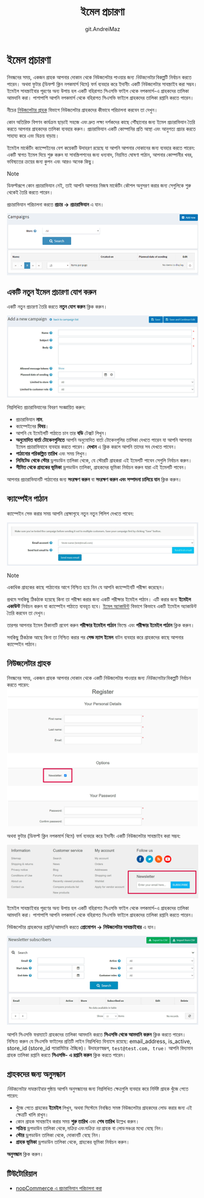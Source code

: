 ﻿---
title: ইমেল প্রচারণা
uid: bn/running-your-store/promotional-tools/email-campaigns
author: git.AndreiMaz
contributors: git.MDRashedKhanMenon
---

# ইমেল প্রচারণা

নিবন্ধনের সময়, একজন গ্রাহক আপনার দোকান থেকে নিউজলেটার পাওয়ার জন্য *নিউজলেটার* বিকল্পটি নির্বাচন করতে পারেন। অথবা ফুটার (ডিফল্ট ক্লিন নপকমার্স থিমে) ফর্ম ব্যবহার করে ইদানীং একটি নিউজলেটার সাবস্ক্রাইব করা সম্ভব। ইমেইল সাবস্ক্রাইবার পূরণের অন্য উপায় হল একটি বহিরাগত সিএসভি ফাইল থেকে নপকমার্স-এ গ্রাহকদের তালিকা আমদানি করা। পাশাপাশি আপনি নপকমার্স থেকে বহিরাগত সিএসভি ফাইলে গ্রাহকদের তালিকা রপ্তানি করতে পারেন।

নীচের [নিউজলেটার গ্রাহক](#newsletter-subscribers) বিভাগে নিউজলেটার গ্রাহকদের কীভাবে পরিচালনা করবেন তা দেখুন।

কোন অতিরিক্ত বিপণন কার্যক্রম ছাড়াই সহজে এবং দ্রুত লক্ষ্য দর্শকদের কাছে পৌঁছানোর জন্য ইমেল প্রচারাভিযান তৈরি করতে আপনার গ্রাহকদের তালিকা ব্যবহার করুন। প্রচারাভিযান একটি কোম্পানির প্রতি আস্থা এবং আনুগত্য প্রচার করতে সাহায্য করে এবং বিক্রয় বাড়ায়।

ইমেইল মার্কেটিং ক্যাম্পেইনের বেশ কয়েকটি উদাহরণ রয়েছে যা আপনি আপনার দোকানের জন্য ব্যবহার করতে পারেন: একটি স্বাগত ইমেল দিয়ে শুরু করুন যা সাবস্ক্রিপশনের জন্য ধন্যবাদ, নিয়মিত ঘোষণা পাঠান, আপনার কোম্পানীর খবর, ভবিষ্যতের ক্রয়ের জন্য কুপন এবং আরও অনেক কিছু।

> [!NOTE]
> 
> ডিফল্টরূপে কোন প্রচারাভিযান নেই, তাই আপনি আপনার নিজস্ব মার্কেটিং কৌশল অনুসরণ করার জন্য সেগুলিকে শুরু থেকেই তৈরি করতে পারেন।

প্রচারাভিযান পরিচালনা করতে **প্রচার → প্রচারাভিযান** এ যান।

![প্রচার পরিচালনা করুন](_static/email-campaigns/manage-campaigns.png)

## একটি নতুন ইমেল প্রচারণা যোগ করুন

একটি নতুন প্রচারণা তৈরি করতে **নতুন যোগ করুন** ক্লিক করুন।

![একটি প্রচারণা যোগ করুন](_static/email-campaigns/add-new.jpg)

নিম্নলিখিত প্রচারাভিযানের বিবরণ সংজ্ঞায়িত করুন:

- প্রচারাভিযান **নাম**.
- ক্যাম্পেইনের **বিষয়**।
- আপনি যে ইমেইলটি পাঠাতে চান তার **বডি** টেক্সট লিখুন।
- **অনুমোদিত বার্তা টোকেনগুলিতে** আপনি অনুমোদিত বার্তা টোকেনগুলির তালিকা দেখতে পারেন যা আপনি আপনার ইমেল প্রচারাভিযানে ব্যবহার করতে পারেন। **দেখান** এ ক্লিক করলে আপনি তাদের সব দেখতে পাবেন।
- **পাঠানোর পরিকল্পিত তারিখ** এবং সময় লিখুন।
- **লিমিটেড থেকে স্টোর** ড্রপডাউন তালিকা থেকে, যে স্টোরটি গ্রাহকরা এই ইমেলটি পাবেন সেগুলি নির্বাচন করুন।
- **সীমিত থেকে গ্রাহকের ভূমিকা** ড্রপডাউন তালিকা, গ্রাহকদের ভূমিকা নির্বাচন করুন যারা এই ইমেলটি পাবেন।

আপনার প্রচারাভিযানটি পাঠানোর জন্য **সংরক্ষণ করুন** বা **সংরক্ষণ করুন এবং সম্পাদনা চালিয়ে যান** ক্লিক করুন।

## ক্যাম্পেইন পাঠান

ক্যাম্পেইন সেভ করার সময় আপনি প্রেক্ষাগৃহে নতুন নতুন পিলিশ দেখতে পাবেন:

![টেস্ট ইমেইল](_static/email-campaigns/test.jpg)

> [!NOTE]
>
> একাধিক গ্রাহকের কাছে পাঠানোর আগে নিশ্চিত হয়ে নিন যে আপনি ক্যাম্পেইনটি পরীক্ষা করেছেন।

প্রথমে সবকিছু ঠিকঠাক হয়েছে কিনা তা পরীক্ষা করার জন্য একটি পরীক্ষার ইমেইল পাঠান। এটি করার জন্য **ইমেইল একাউন্ট** নির্বাচন করুন যা ক্যাম্পেইন পাঠাতে ব্যবহৃত হবে। [ইমেল অ্যাকাউন্ট](xref:bn/getting-start/email-accounts) বিভাগে কিভাবে একটি ইমেইল অ্যাকাউন্ট তৈরি করবেন তা দেখুন।

তারপর আপনার ইমেল ঠিকানাটি প্রবেশ করুন **পরীক্ষার ইমেইল পাঠান** ফিল্ডে এবং **পরীক্ষার ইমেইল পাঠান** ক্লিক করুন।

সবকিছু ঠিকঠাক আছে কিনা তা নিশ্চিত করার পর **সেন্ড ম্যাস ইমেল** বাটন ব্যবহার করে গ্রাহকদের কাছে আপনার ক্যাম্পেইন পাঠান।


## নিউজলেটার গ্রাহক

নিবন্ধনের সময়, একজন গ্রাহক আপনার দোকান থেকে একটি নিউজলেটার পাওয়ার জন্য *নিউজলেটার* বিকল্পটি নির্বাচন করতে পারেন:
![গ্রাহকরা সাবস্ক্রাইব করছেন](_static/email-campaigns/customer-subs.jpg)

অথবা ফুটার (ডিফল্ট ক্লিন নপকমার্স থিমে) ফর্ম ব্যবহার করে ইদানীং একটি নিউজলেটার সাবস্ক্রাইব করা সম্ভব:

![নিউজলেটার বক্স](_static/email-campaigns/newsletter-box.jpg)

ইমেইল সাবস্ক্রাইবার পূরণের অন্য উপায় হল একটি বহিরাগত সিএসভি ফাইল থেকে নপকমার্স-এ গ্রাহকদের তালিকা আমদানি করা। পাশাপাশি আপনি নপকমার্স থেকে বহিরাগত সিএসভি ফাইলে গ্রাহকদের তালিকা রপ্তানি করতে পারেন।

নিউজলেটার গ্রাহকদের রপ্তানি/আমদানি করতে **প্রোমোশন → নিউজলেটার সাবস্ক্রাইবার** এ যান।

![নিউজলেটার গ্রাহক](_static/email-campaigns/subscribers.jpg)

আপনি সিএসভি ফরম্যাটে গ্রাহকদের তালিকা আমদানি করতে **সিএসভি থেকে আমদানি করুন** ক্লিক করতে পারেন। নিশ্চিত করুন যে সিএসভি ফাইলের প্রতিটি লাইন নিম্নলিখিত বিন্যাসে রয়েছে: email_address, is_active, store_id (store_id প্যারামিটার ঐচ্ছিক)। উদাহরণস্বরূপ, `test@test.com, true`। আপনি বিদ্যমান গ্রাহক তালিকা রপ্তানি করতে **সিএসভি- এ রপ্তানি করুন** ক্লিক করতে পারেন।

## গ্রাহকদের জন্য অনুসন্ধান

*নিউজলেটার সাবস্ক্রাইবার* পৃষ্ঠায় আপনি অনুসন্ধানের জন্য নিম্নলিখিত ক্ষেত্রগুলি ব্যবহার করে নির্দিষ্ট গ্রাহক খুঁজে পেতে পারেন:
- খুঁজে পেতে গ্রাহকের **ইমেইল** লিখুন, অথবা সিস্টেমে নিবন্ধিত সমস্ত নিউজলেটার গ্রাহকদের লোড করার জন্য এই ক্ষেত্রটি খালি রাখুন।
- কোন গ্রাহক সাবস্ক্রাইব করার সময় **শুরু তারিখ** এবং **শেষ তারিখ** উল্লেখ করুন।
- **সক্রিয়** ড্রপডাউন তালিকা থেকে,*সক্রিয়* এবং*সক্রিয় নয়* গ্রাহক বা লোড*সব*এর মধ্যে বেছে নিন।
- **স্টোর** ড্রপডাউন তালিকা থেকে, দোকানটি বেছে নিন।
- **গ্রাহক ভূমিকা** ড্রপডাউন তালিকা থেকে, গ্রাহকের ভূমিকা নির্বাচন করুন।

**অনুসন্ধান** ক্লিক করুন।

## টিউটোরিয়াল

- [nopCommerce এ প্রচারাভিযান পরিচালনা করা](https://youtu.be/iW2m8LQyyWM)